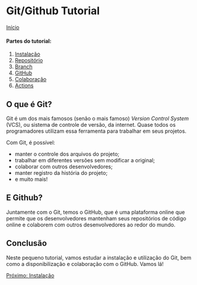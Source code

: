 # Git/Github Tutorial

[Início](/README.md)

#### **Partes do tutorial:**
1. [Instalação](Instalação.md)
2. [Repositório](Repositório.md)
3. [Branch](Branch.md)
4. [GitHub](GitHub.md)
5. [Colaboração](Colaboração.md)
6. [Actions](Actions.md)

## O que é Git?

Git é um dos mais famosos (senão o mais famoso) *Version Control System* (VCS), ou sistema de controle de versão, da internet. Quase todos os programadores utilizam essa ferramenta para trabalhar em seus projetos.

Com Git, é possível:
- manter o controle dos arquivos do projeto;
- trabalhar em diferentes versões sem modificar a original;
- colaborar com outros desenvolvedores;
- manter registro da história do projeto;
- e muito mais!

## E Github?

Juntamente com o Git, temos o GitHub, que é uma plataforma online que permite que os desenvolvedores mantenham seus repositórios de código online e colaborem com outros desenvolvedores ao redor do mundo.

## Conclusão

Neste pequeno tutorial, vamos estudar a instalação e utilização do Git, bem como a disponibilização e colaboração com o GitHub. Vamos lá!

[Próximo: Instalação](SecondBrain/Git/Instalação.md)

